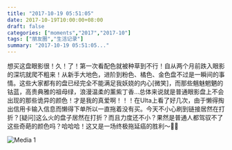 ```yaml
---
title: "2017-10-19 05:51:05"
date: 2017-10-19T10:00:00+08:00
draft: false
categories: ["moments","2017","2017-10"]
tags: ["朋友圈","生活记录"]
summary: "2017-10-19 05:51:05..."
---
```


想买这盘眼影很！久！了！第一次看配色就被种草到不行！自从两个月前跌入眼影的深坑就爬不粗来！从新手大地色，进阶到粉色、橘色、金色盘不过是一瞬间的事情。这些大家都有的盘已经完全不能满足我妖娆的内心[微笑]，而那些魑魅魍魉的钴蓝，高贵典雅的祖母绿，浪漫温柔的薰紫丁香…总体来说就是普通眼影盘上不会出现的那些诡异的颜色！才是我的真爱啊！！！在Ulta上看了好几次，由于懒得掏出信用卡输入信息而懒得下单所以一直拖着没有买。今天不小心刷到链接居然在打折？[疑问]这么火的盘子居然在打折？而且力度还不小？果然是普通人都驾驭不了这些奇葩的颜色吗？哈哈哈！这又是一场终极拖延癌的胜利～✌🏻

![Media 1](/Moments/photos/2017-10-19/201710190551050.jpg)

